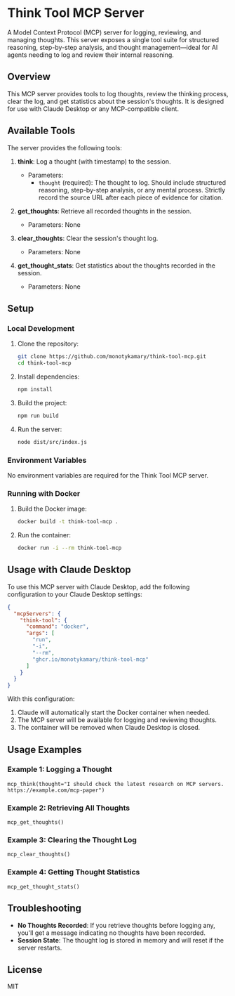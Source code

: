 # Think Tool MCP Server

A Model Context Protocol (MCP) server for logging, reviewing, and managing thoughts. This server exposes a single tool suite for structured reasoning, step-by-step analysis, and thought management—ideal for AI agents needing to log and review their internal reasoning.

## Overview

This MCP server provides tools to log thoughts, review the thinking process, clear the log, and get statistics about the session's thoughts. It is designed for use with Claude Desktop or any MCP-compatible client.

## Available Tools

The server provides the following tools:

1. **think**: Log a thought (with timestamp) to the session.
   - Parameters:
     - `thought` (required): The thought to log. Should include structured reasoning, step-by-step analysis, or any mental process. Strictly record the source URL after each piece of evidence for citation.

2. **get_thoughts**: Retrieve all recorded thoughts in the session.
   - Parameters: None

3. **clear_thoughts**: Clear the session's thought log.
   - Parameters: None

4. **get_thought_stats**: Get statistics about the thoughts recorded in the session.
   - Parameters: None

## Setup

### Local Development

1. Clone the repository:
   ```bash
   git clone https://github.com/monotykamary/think-tool-mcp.git
   cd think-tool-mcp
   ```

2. Install dependencies:
   ```bash
   npm install
   ```

3. Build the project:
   ```bash
   npm run build
   ```

4. Run the server:
   ```bash
   node dist/src/index.js
   ```

### Environment Variables

No environment variables are required for the Think Tool MCP server.

### Running with Docker

1. Build the Docker image:
   ```bash
   docker build -t think-tool-mcp .
   ```

2. Run the container:
   ```bash
   docker run -i --rm think-tool-mcp
   ```

## Usage with Claude Desktop

To use this MCP server with Claude Desktop, add the following configuration to your Claude Desktop settings:

```json
{
  "mcpServers": {
    "think-tool": {
      "command": "docker",
      "args": [
        "run",
        "-i",
        "--rm",
        "ghcr.io/monotykamary/think-tool-mcp"
      ]
    }
  }
}
```

With this configuration:
1. Claude will automatically start the Docker container when needed.
2. The MCP server will be available for logging and reviewing thoughts.
3. The container will be removed when Claude Desktop is closed.

## Usage Examples

### Example 1: Logging a Thought

```
mcp_think(thought="I should check the latest research on MCP servers. https://example.com/mcp-paper")
```

### Example 2: Retrieving All Thoughts

```
mcp_get_thoughts()
```

### Example 3: Clearing the Thought Log

```
mcp_clear_thoughts()
```

### Example 4: Getting Thought Statistics

```
mcp_get_thought_stats()
```

## Troubleshooting

- **No Thoughts Recorded**: If you retrieve thoughts before logging any, you'll get a message indicating no thoughts have been recorded.
- **Session State**: The thought log is stored in memory and will reset if the server restarts.

## License

MIT
